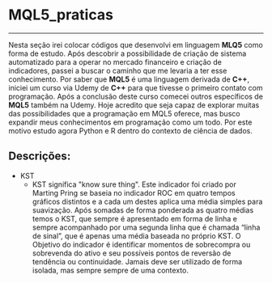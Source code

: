 # MQL5_praticas
---
 Nesta seção irei colocar códigos que desenvolvi em linguagem **MLQ5** como forma de estudo.
Após descobrir a possibilidade de criação de sistema automatizado para a operar no mercado financeiro e criação de indicadores, passei a  buscar o caminho que me levaria a ter esse conhecimento.
 Por saber que **MQL5** é uma linguagem derivada de **C++**, iniciei um curso via Udemy de **C++** para que tivesse o primeiro contato com programação. Após a conclusão deste curso comecei outros específicos de **MQL5** também na Udemy.
 Hoje acredito que seja capaz de explorar muitas das possibilidades que a programação em MQL5 oferece, mas busco expandir meus conhecimentos em programação como um todo. Por este motivo estudo agora Python e R dentro do contexto de ciência de dados.
 
## Descrições:
* KST
   * KST significa "know sure thing". Este indicador foi criado por Marting Pring se baseia no indicador ROC em quatro tempos gráficos distintos e a cada um destes aplica uma média simples para suavização. Após somadas de forma ponderada as quatro médias temos o KST, que sempre é apresentado em forma de linha e sempre acompanhado por uma segunda linha que é chamada “linha de sinal”, que é apenas uma média baseada no próprio KST.	O Objetivo do indicador é identificar momentos de sobrecompra ou sobrevenda do ativo e seu possíveis pontos de reversão de tendência ou continuidade. Jamais deve ser utilizado de forma isolada, mas sempre sempre de uma contexto.
